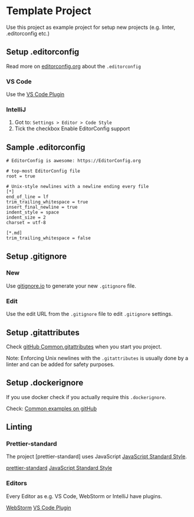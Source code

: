 # Template Project

Use this project as example project for setup new projects (e.g. linter, .editorconfig etc.)

## Setup .editorconfig

Read more on [editorconfig.org] about the `.editorconfig`

[editorconfig.org]: https://editorconfig.org

### VS Code

Use the [VS Code Plugin]

[vs code plugin]: https://marketplace.visualstudio.com/items?itemName=EditorConfig.EditorConfig

### IntelliJ

1. Got to: `Settings > Editor > Code Style`
2. Tick the checkbox Enable EditorConfig support

## Sample .editorconfig

```
# EditorConfig is awesome: https://EditorConfig.org

# top-most EditorConfig file
root = true

# Unix-style newlines with a newline ending every file
[*]
end_of_line = lf
trim_trailing_whitespace = true
insert_final_newline = true
indent_style = space
indent_size = 2
charset = utf-8

[*.md]
trim_trailing_whitespace = false
```

## Setup .gitignore

### New

Use [gitignore.io](http://gitignore.io/) to generate your new `.gitignore` file.

### Edit

Use the edit URL from the `.gitignore` file to edit `.gitignore` settings.

## Setup .gitattributes

Check [gitHub Common.gitattributes](https://github.com/alexkaratarakis/gitattributes/blob/master/Common.gitattributes) when you start you project.

Note: Enforcing Unix newlines with the `.gitattributes` is usually done by a linter and can be added for safety purposes.

## Setup .dockerignore

If you use docker check if you actually require this `.dockerignore`.

Check: [Common examples on gitHub](https://github.com/garygitton/dockerignore)

## Linting

### Prettier-standard

The project [prettier-standard] uses JavaScript [JavaScript Standard Style](standardJS).

[prettier-standard](https://www.npmjs.com/package/prettier-standard)
[JavaScript Standard Style](https://standardjs.com)

### Editors

Every Editor as e.g. VS Code, WebStorm or IntelliJ have plugins.

[WebStorm](https://prettier.io/docs/en/webstorm.html)
[VS Code Plugin](https://marketplace.visualstudio.com/items?itemName=numso.prettier-standard-vscode)
